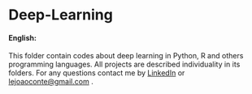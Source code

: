 # Deep-Learning

#### English:
<p>This folder contain codes about deep learning in Python, R and others programming languages.
  All projects are described individuality in its folders. For any questions contact me by 
  <a href="https://www.linkedin.com/in/lejoaoconte/" target="_blank">LinkedIn</a> or
  <a href="mailto:lejoaoconte@gmail.com">lejoaoconte@gmail.com</a>
.</p>
